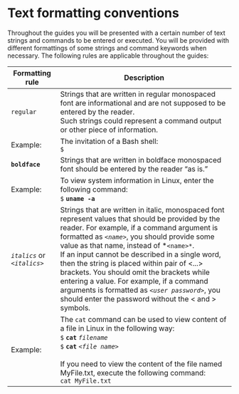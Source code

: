 #   Text formatting conventions

Throughout the guides you will be presented with a certain number of text strings and commands to be entered or executed. You will be provided with different formattings of some strings and command keywords when necessary. The following rules are applicable throughout the guides:


| Formatting rule                 | Description |
| -----------------------------  | ------------------------------------------------------------    |
|                       `regular` | Strings that are written in regular monospaced font are informational and are not supposed to be entered by the reader.<br>Such strings could represent a command output or other piece of information.|
|                        Example: | The invitation of a Bash shell:<br>`$`                     |
|                 **`boldface`**  | Strings that are written in boldface monospaced font should be entered by the reader “as is.” |
|                        Example: | To view system information in Linux, enter the following command:<br>`$` **`uname -a`** |
|   *`italics`* or  *`<italics>`* | Strings that are written in italic, monospaced font represent values that should be provided by the reader. For example, if a command argument is formatted as *`<name>`*, you should provide some value as that name, instead of *`<name>*`.<br>If an input cannot be described in a single word, then the string is placed within pair of <...> brackets. You should omit the brackets while entering a value. For example, if a command arguments is formatted as *`<user password>`*, you should enter the password without the < and > symbols. |
|                        Example: | The `cat` command can be used to view content of a file in Linux in the following way:<br>`$` **`cat`** *`filename`*<br>`$` **`cat`** *`<file name>`*<br><br>If you need to view the content of the file named MyFile.txt, execute the following command:<br>`cat MyFile.txt` |